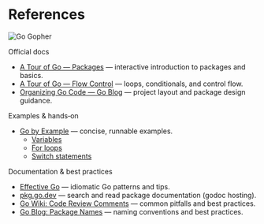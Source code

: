 # References

![Go Gopher](https://blog.golang.org/gopher/gopher.png)

Official docs

- [A Tour of Go — Packages](https://go.dev/tour/basics/1) — interactive introduction to packages and basics.
- [A Tour of Go — Flow Control](https://go.dev/tour/flowcontrol/1) — loops, conditionals, and control flow.
- [Organizing Go Code — Go Blog](https://go.dev/blog/organizing-go-code) — project layout and package design guidance.

Examples & hands‑on

- [Go by Example](https://gobyexample.com/) — concise, runnable examples.
  - [Variables](https://gobyexample.com/variables)
  - [For loops](https://gobyexample.com/for)
  - [Switch statements](https://gobyexample.com/switch)

Documentation & best practices

- [Effective Go](https://go.dev/doc/effective_go) — idiomatic Go patterns and tips.
- [pkg.go.dev](https://pkg.go.dev/) — search and read package documentation (godoc hosting).
- [Go Wiki: Code Review Comments](https://github.com/golang/go/wiki/CodeReviewComments) — common pitfalls and best practices.
- [Go Blog: Package Names](https://go.dev/blog/package-names) — naming conventions and best practices.
